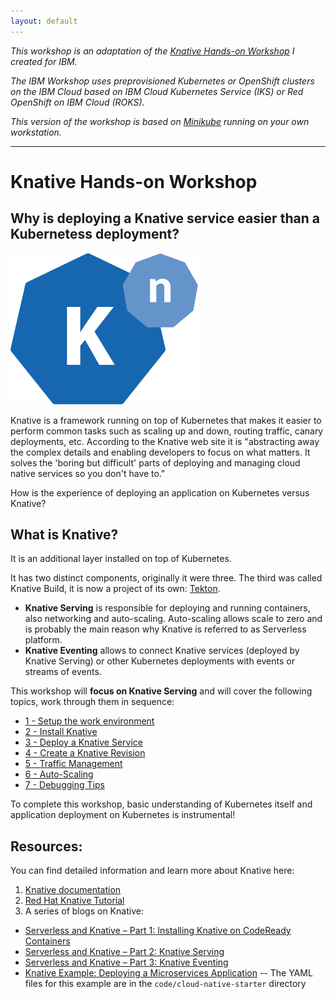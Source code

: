 ```yaml
---
layout: default
---
```


_This workshop is an adaptation of the [Knative Hands-on Workshop](https://harald-u.github.io/knative-handson-workshop/) I created for IBM._

_The IBM Workshop uses preprovisioned Kubernetes or OpenShift clusters on the IBM Cloud based on IBM Cloud Kubernetes Service (IKS) or Red OpenShift on IBM Cloud (ROKS)._

_This version of the workshop is based on [Minikube](https://minikube.sigs.k8s.io/docs/) running on your own workstation._  

---

# Knative Hands-on Workshop

## Why is deploying a Knative service easier than a Kubernetess deployment? 

![Knative Logo](images/knative-logo.png)

Knative is a framework running on top of Kubernetes that makes it easier to perform common tasks such as scaling up and down, routing traffic, canary deployments, etc. According to the Knative web site it is "abstracting away the complex details and enabling developers to focus on what matters. It solves the 'boring but difficult' parts of deploying and managing cloud native services so you don't have to."

How is the experience of deploying an application on Kubernetes versus Knative?

## What is Knative? 

It is an additional layer installed on top of Kubernetes. 

It has two distinct components, originally it were three. The third was called Knative Build, it is now a project of its own: [Tekton](https://tekton.dev/). 

* __Knative Serving__ is responsible for deploying and running containers, also networking and auto-scaling. Auto-scaling allows scale to zero and is probably the main reason why Knative is referred to as Serverless platform.
* __Knative Eventing__ allows to connect Knative services (deployed by Knative Serving) or other Kubernetes deployments with events or streams of events.

This workshop will **focus on Knative Serving** and will cover the following topics, work through them in sequence:

- [1 - Setup the work environment](workshop/1-Prereqs.md)
- [2 - Install Knative](workshop/2-InstallKnative.md)
- [3 - Deploy a Knative Service](workshop/3-DeployKnativeService.md)
- [4 - Create a Knative Revision](workshop/4-Revision.md)
- [5 - Traffic Management](workshop/5-TrafficManagement.md)
- [6 - Auto-Scaling](workshop/6-Scaling.md)
- [7 - Debugging Tips](workshop/7-Debugging.md)

To complete this workshop, basic understanding of Kubernetes itself and application deployment on Kubernetes is instrumental!

## Resources:

You can find detailed information and learn more about Knative here:

1. [Knative documentation](https://knative.dev/docs)
2. [Red Hat Knative Tutorial](https://redhat-developer-demos.github.io/knative-tutorial/knative-tutorial/index.html)
4.  A series of blogs on Knative:
   - [Serverless and Knative – Part 1: Installing Knative on CodeReady Containers](https://haralduebele.blog/2020/06/02/serverless-and-knative-part-1-installing-knative-on-codeready-containers/)
   - [Serverless and Knative – Part 2: Knative Serving](https://haralduebele.blog/2020/06/03/serverless-and-knative-part-2-knative-serving/)
   - [Serverless and Knative – Part 3: Knative Eventing](https://haralduebele.blog/2020/06/10/serverless-and-knative-part-3-knative-eventing/)
   - [Knative Example: Deploying a Microservices Application](https://haralduebele.blog/2020/07/02/knative-example-deploying-a-microservices-application/) -- The YAML files for this example are in the `code/cloud-native-starter` directory

